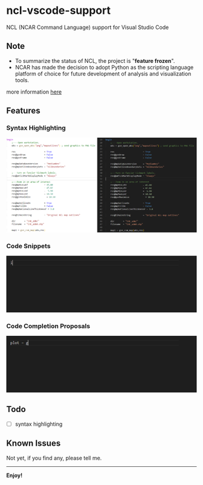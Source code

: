 # ncl-vscode-support

NCL (NCAR Command Language) support for Visual Studio Code

## Note

- To summarize the status of NCL, the project is "**feature frozen**".
- NCAR has made the decision to adopt Python as the scripting language platform of choice for future development of analysis and visualization tools.

more information [here](http://www.ncl.ucar.edu/Document/Pivot_to_Python/)

## Features

### Syntax Highlighting

![Syntax Highlighting](./images/SyntaxHighlighting.png "Syntax Highlighting")

### Code Snippets

![Code Snippets](./images/CodeSnippets.gif "Code Snippets")

### Code Completion Proposals

![Code Completion Proposals](./images/CodeCompletion.gif "Code Completion Proposals")

## Todo

- [ ] syntax highlighting

## Known Issues

Not yet, if you find any, please tell me.

-----------------------------------------------------------------------------------------------------------

**Enjoy!**
